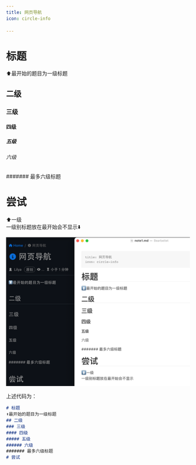 ```yaml
---
title: 网页导航
icon: circle-info

---
```


# 标题

⬆️最开始的题目为一级标题

## 二级

### 三级

#### 四级

##### 五级

###### 六级

####### 最多六级标题

# 尝试

⬆️一级<br>
一级别标题放在最开始会不显示⬇️

![image-20240329174233495](./note1.assets/image-20240329174233495.png)

上述代码为：

```markdown
# 标题
⬆️最开始的题目为一级标题
## 二级
### 三级
#### 四级
##### 五级
###### 六级
####### 最多六级标题
# 尝试
```